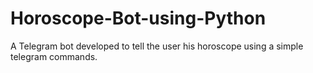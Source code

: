 # Horoscope-Bot-using-Python
A Telegram bot developed to tell the user his horoscope using a simple telegram commands.
